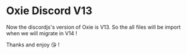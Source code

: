 # Oxie Discord V13

Now the discordjs's version of Oxie is V13. So the all files will be import when we will migrate in V14 !

Thanks and enjoy 😘 !
